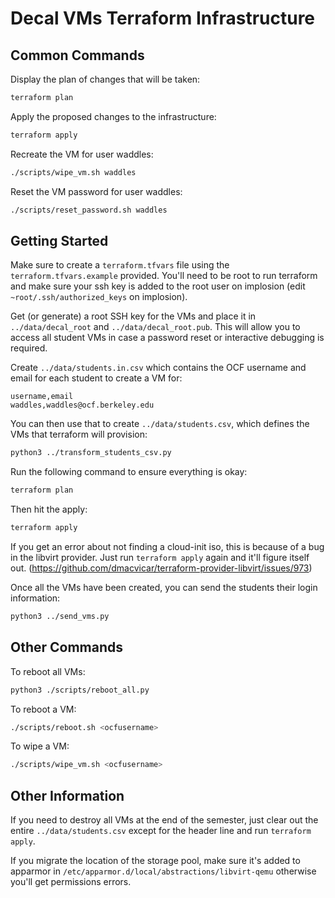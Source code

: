 # Decal VMs Terraform Infrastructure

## Common Commands
Display the plan of changes that will be taken:
```sh
terraform plan
```

Apply the proposed changes to the infrastructure:
```sh
terraform apply
```

Recreate the VM for user waddles:
```sh
./scripts/wipe_vm.sh waddles
```

Reset the VM password for user waddles:
```sh
./scripts/reset_password.sh waddles
```

## Getting Started
Make sure to create a `terraform.tfvars` file using the `terraform.tfvars.example` provided.
You'll need to be root to run terraform and make sure your ssh key is added to the root user on implosion (edit `~root/.ssh/authorized_keys` on implosion).

Get (or generate) a root SSH key for the VMs and place it in `../data/decal_root` and `../data/decal_root.pub`. This will allow you to access all student VMs in case a password reset or interactive debugging is required.

Create `../data/students.in.csv` which contains the OCF username and email for each student to create a VM for:
```csv
username,email
waddles,waddles@ocf.berkeley.edu
```

You can then use that to create `../data/students.csv`, which defines the VMs that terraform will provision:
```sh
python3 ../transform_students_csv.py
```

Run the following command to ensure everything is okay:
```sh
terraform plan
```

Then hit the apply:
```sh
terraform apply
```
If you get an error about not finding a cloud-init iso, this is because of a bug in the libvirt provider. Just run `terraform apply` again and it'll figure itself out. (https://github.com/dmacvicar/terraform-provider-libvirt/issues/973)

Once all the VMs have been created, you can send the students their login information:
```sh
python3 ../send_vms.py
```

## Other Commands

To reboot all VMs:
```sh
python3 ./scripts/reboot_all.py
```

To reboot a VM:
```sh
./scripts/reboot.sh <ocfusername>
```

To wipe a VM:
```sh
./scripts/wipe_vm.sh <ocfusername>
```

## Other Information

If you need to destroy all VMs at the end of the semester, just clear out the entire `../data/students.csv` except for the header line and run `terraform apply`.

If you migrate the location of the storage pool, make sure it's added to apparmor in `/etc/apparmor.d/local/abstractions/libvirt-qemu` otherwise you'll get permissions errors.
